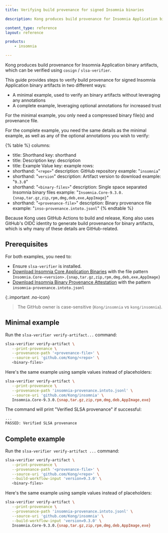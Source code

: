 ```yaml
---
title: Verifying build provenance for signed Insomnia binaries

description: Kong produces build provenance for Insomnia Application binary artifacts, which can be verified.

content_type: reference
layout: reference

products:
    - insomnia

---
```


Kong produces build provenance for Insomnia Application binary artifacts, which can be verified using `cosign` / `slsa-verifier`.

This guide provides steps to verify build provenance for signed Insomnia Application binary artifacts in two different ways:

* A minimal example, used to verify an binary artifacts without leveraging any annotations
* A complete example, leveraging optional annotations for increased trust

For the minimal example, you only need a compressed binary file(s) and provenance file.

For the complete example, you need the same details as the minimal example, as well as any of the optional annotations you wish to verify:

{% table %}
columns:
  - title: Shorthand
    key: shorthand
  - title: Description
    key: description
  - title: Example Value
    key: example
rows:
  - shorthand: "`<repo>`"
    description: GitHub repository
    example: "`insomnia`"
  - shorthand: "`version`"
    description: Artifact version to download
    example: "`9.3.0`"
  - shorthand: "`<binary-files>`"
    description: Single space separated Insomnia binary files
    example: "`Insomnia.Core-9.3.0.{snap,tar.gz,zip,rpm,dmg,deb,exe,AppImage}`"
  - shorthand: "`<provenance-file>`"
    description: Binary provenance file
    example: "`inso-provenance.intoto.jsonl`"
{% endtable %}

Because Kong uses GitHub Actions to build and release, Kong also uses GitHub's OIDC identity to generate build provenance for binary artifacts, which is why many of these details are GitHub-related.


## Prerequisites

For both examples, you need to:

* Ensure `slsa-verifier` is installed.
* [Download Insomnia Core Application Binaries](https://updates.insomnia.rest/downloads/release/latest?app=com.insomnia.app&channel=stable) with the file pattern `Insomnia.Core-<version>.{snap,tar.gz,zip,rpm,dmg,deb,exe,AppImage}`
* [Download Insomnia Binary Provenance Attestation](https://updates.insomnia.rest/downloads/release/latest?app=com.insomnia.app&channel=stable) with the pattern `insomnia-provenance.intoto.jsonl`

{:.important .no-icon}
> The GitHub owner is case-sensitive (`Kong/insomnia` vs `kong/insomnia`).

## Minimal example


Run the `slsa-verifier verify-artifact...` command:

```sh
slsa-verifier verify-artifact \
   --print-provenance \
   --provenance-path '<provenance-file>' \
   --source-uri 'github.com/Kong/<repo>' \
   <binary-files>
```

Here's the same example using sample values instead of placeholders:

```sh
slsa-verifier verify-artifact \
   --print-provenance \
   --provenance-path 'insomnia-provenance.intoto.jsonl' \
   --source-uri 'github.com/Kong/insomnia' \
   Insomnia.Core-9.3.0.{snap,tar.gz,zip,rpm,dmg,deb,AppImage,exe}
```

The command will print "Verified SLSA provenance" if successful:

```sh
...
PASSED: Verified SLSA provenance
```

## Complete example


Run the `slsa-verifier verify-artifact ...` command:

```sh
slsa-verifier verify-artifact \
   --print-provenance \
   --provenance-path '<provenance-file>' \
   --source-uri 'github.com/Kong/<repo>' \
   --build-workflow-input 'version=9.3.0' \
   <binary-files>
```

Here's the same example using sample values instead of placeholders:

```sh
slsa-verifier verify-artifact \
   --print-provenance \
   --provenance-path 'insomnia-provenance.intoto.jsonl' \
   --source-uri 'github.com/Kong/insomnia' \
   --build-workflow-input 'version=9.3.0' \
   Insomnia.Core-9.3.0.{snap,tar.gz,zip,rpm,dmg,deb,AppImage,exe}
```